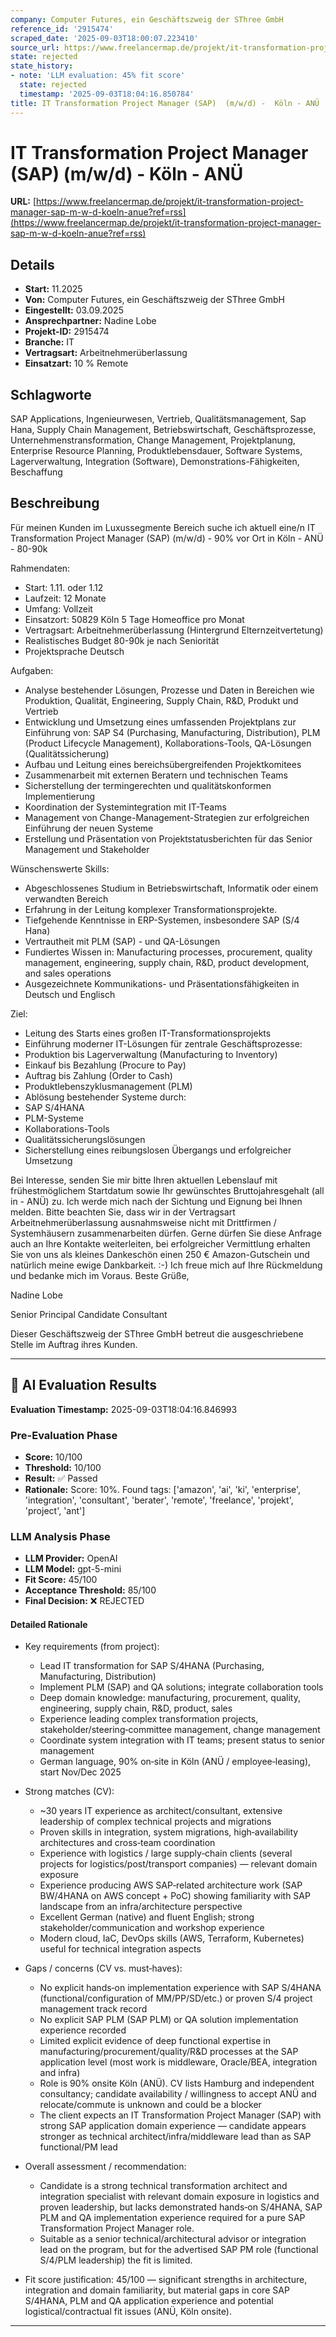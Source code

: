 ```yaml
---
company: Computer Futures, ein Geschäftszweig der SThree GmbH
reference_id: '2915474'
scraped_date: '2025-09-03T18:00:07.223410'
source_url: https://www.freelancermap.de/projekt/it-transformation-project-manager-sap-m-w-d-koeln-anue?ref=rss
state: rejected
state_history:
- note: 'LLM evaluation: 45% fit score'
  state: rejected
  timestamp: '2025-09-03T18:04:16.850784'
title: IT Transformation Project Manager (SAP)  (m/w/d) -  Köln - ANÜ
---
```



# IT Transformation Project Manager (SAP)  (m/w/d) -  Köln - ANÜ
**URL:** [https://www.freelancermap.de/projekt/it-transformation-project-manager-sap-m-w-d-koeln-anue?ref=rss](https://www.freelancermap.de/projekt/it-transformation-project-manager-sap-m-w-d-koeln-anue?ref=rss)
## Details
- **Start:** 11.2025
- **Von:** Computer Futures, ein Geschäftszweig der SThree GmbH
- **Eingestellt:** 03.09.2025
- **Ansprechpartner:** Nadine Lobe
- **Projekt-ID:** 2915474
- **Branche:** IT
- **Vertragsart:** Arbeitnehmerüberlassung
- **Einsatzart:** 10
                                                % Remote

## Schlagworte
SAP Applications, Ingenieurwesen, Vertrieb, Qualitätsmanagement, Sap Hana, Supply Chain Management, Betriebswirtschaft, Geschäftsprozesse, Unternehmenstransformation, Change Management, Projektplanung, Enterprise Resource Planning, Produktlebensdauer, Software Systems, Lagerverwaltung, Integration (Software), Demonstrations-Fähigkeiten, Beschaffung

## Beschreibung
Für meinen Kunden im Luxussegmente Bereich suche ich aktuell eine/n IT Transformation Project Manager (SAP) (m/w/d) - 90% vor Ort in Köln - ANÜ - 80-90k

Rahmendaten:

- Start: 1.11. oder 1.12
- Laufzeit: 12 Monate
- Umfang: Vollzeit
- Einsatzort: 50829 Köln 5 Tage Homeoffice pro Monat
- Vertragsart: Arbeitnehmerüberlassung (Hintergrund Elternzeitvertetung)
- Realistisches Budget 80-90k je nach Seniorität
- Projektsprache Deutsch

Aufgaben:
- Analyse bestehender Lösungen, Prozesse und Daten in Bereichen wie Produktion, Qualität, Engineering, Supply Chain, R&D, Produkt und Vertrieb
- Entwicklung und Umsetzung eines umfassenden Projektplans zur Einführung von: SAP S4 (Purchasing, Manufacturing, Distribution), PLM (Product Lifecycle Management), Kollaborations-Tools, QA-Lösungen (Qualitätssicherung)
- Aufbau und Leitung eines bereichsübergreifenden Projektkomitees
- Zusammenarbeit mit externen Beratern und technischen Teams
- Sicherstellung der termingerechten und qualitätskonformen Implementierung
- Koordination der Systemintegration mit IT-Teams
- Management von Change-Management-Strategien zur erfolgreichen Einführung der neuen Systeme
- Erstellung und Präsentation von Projektstatusberichten für das Senior Management und Stakeholder

Wünschenswerte Skills:

- Abgeschlossenes Studium in Betriebswirtschaft, Informatik oder einem verwandten Bereich
- Erfahrung in der Leitung komplexer Transformationsprojekte.
- Tiefgehende Kenntnisse in ERP-Systemen, insbesondere SAP (S/4 Hana)
- Vertrautheit mit PLM (SAP) - und QA-Lösungen
- Fundiertes Wissen in: Manufacturing processes, procurement, quality management, engineering, supply chain, R&D, product development, and sales operations
- Ausgezeichnete Kommunikations- und Präsentationsfähigkeiten in Deutsch und Englisch

Ziel:
- Leitung des Starts eines großen IT-Transformationsprojekts
- Einführung moderner IT-Lösungen für zentrale Geschäftsprozesse:
- Produktion bis Lagerverwaltung (Manufacturing to Inventory)
- Einkauf bis Bezahlung (Procure to Pay)
- Auftrag bis Zahlung (Order to Cash)
- Produktlebenszyklusmanagement (PLM)
- Ablösung bestehender Systeme durch:
- SAP S/4HANA
- PLM-Systeme
- Kollaborations-Tools
- Qualitätssicherungslösungen
- Sicherstellung eines reibungslosen Übergangs und erfolgreicher Umsetzung

Bei Interesse, senden Sie mir bitte Ihren aktuellen Lebenslauf mit frühestmöglichem Startdatum sowie Ihr gewünschtes Bruttojahresgehalt (all in - ANÜ) zu. Ich werde mich nach der Sichtung und Eignung bei Ihnen melden.
Bitte beachten Sie, dass wir in der Vertragsart Arbeitnehmerüberlassung ausnahmsweise nicht mit Drittfirmen / Systemhäusern zusammenarbeiten dürfen.
Gerne dürfen Sie diese Anfrage auch an Ihre Kontakte weiterleiten, bei erfolgreicher Vermittlung erhalten Sie von uns als kleines Dankeschön einen 250 € Amazon-Gutschein und natürlich meine ewige Dankbarkeit. :-)
Ich freue mich auf Ihre Rückmeldung und bedanke mich im Voraus.
Beste Grüße,

Nadine Lobe

Senior Principal Candidate Consultant

Dieser Geschäftszweig der SThree GmbH betreut die ausgeschriebene Stelle im Auftrag ihres Kunden.

---

## 🤖 AI Evaluation Results

**Evaluation Timestamp:** 2025-09-03T18:04:16.846993

### Pre-Evaluation Phase
- **Score:** 10/100
- **Threshold:** 10/100
- **Result:** ✅ Passed
- **Rationale:** Score: 10%. Found tags: ['amazon', 'ai', 'ki', 'enterprise', 'integration', 'consultant', 'berater', 'remote', 'freelance', 'projekt', 'project', 'ant']

### LLM Analysis Phase
- **LLM Provider:** OpenAI
- **LLM Model:** gpt-5-mini
- **Fit Score:** 45/100
- **Acceptance Threshold:** 85/100
- **Final Decision:** ❌ REJECTED

#### Detailed Rationale
- Key requirements (from project):
  - Lead IT transformation for SAP S/4HANA (Purchasing, Manufacturing, Distribution)
  - Implement PLM (SAP) and QA solutions; integrate collaboration tools
  - Deep domain knowledge: manufacturing, procurement, quality, engineering, supply chain, R&D, product, sales
  - Experience leading complex transformation projects, stakeholder/steering‑committee management, change management
  - Coordinate system integration with IT teams; present status to senior management
  - German language, 90% on‑site in Köln (ANÜ / employee‑leasing), start Nov/Dec 2025

- Strong matches (CV):
  - ~30 years IT experience as architect/consultant, extensive leadership of complex technical projects and migrations
  - Proven skills in integration, system migrations, high‑availability architectures and cross‑team coordination
  - Experience with logistics / large supply‑chain clients (several projects for logistics/post/transport companies) — relevant domain exposure
  - Experience producing AWS SAP‑related architecture work (SAP BW/4HANA on AWS concept + PoC) showing familiarity with SAP landscape from an infra/architecture perspective
  - Excellent German (native) and fluent English; strong stakeholder/communication and workshop experience
  - Modern cloud, IaC, DevOps skills (AWS, Terraform, Kubernetes) useful for technical integration aspects

- Gaps / concerns (CV vs. must‑haves):
  - No explicit hands‑on implementation experience with SAP S/4HANA (functional/configuration of MM/PP/SD/etc.) or proven S/4 project management track record
  - No explicit SAP PLM (SAP PLM) or QA solution implementation experience recorded
  - Limited explicit evidence of deep functional expertise in manufacturing/procurement/quality/R&D processes at the SAP application level (most work is middleware, Oracle/BEA, integration and infra)
  - Role is 90% onsite Köln (ANÜ). CV lists Hamburg and independent consultancy; candidate availability / willingness to accept ANÜ and relocate/commute is unknown and could be a blocker
  - The client expects an IT Transformation Project Manager (SAP) with strong SAP application domain experience — candidate appears stronger as technical architect/infra/middleware lead than as SAP functional/PM lead

- Overall assessment / recommendation:
  - Candidate is a strong technical transformation architect and integration specialist with relevant domain exposure in logistics and proven leadership, but lacks demonstrated hands‑on S/4HANA, SAP PLM and QA implementation experience required for a pure SAP Transformation Project Manager role.
  - Suitable as a senior technical/architectural advisor or integration lead on the program, but for the advertised SAP PM role (functional S/4/PLM leadership) the fit is limited.

- Fit score justification: 45/100 — significant strengths in architecture, integration and domain familiarity, but material gaps in core SAP S/4HANA, PLM and QA application experience and potential logistical/contractual fit issues (ANÜ, Köln onsite).

---
